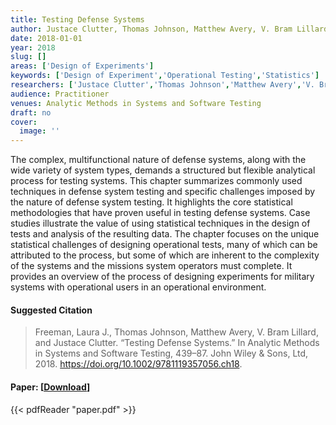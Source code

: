 ```yaml
---
title: Testing Defense Systems
author: Justace Clutter, Thomas Johnson, Matthew Avery, V. Bram Lillard, Laura Freeman
date: 2018-01-01
year: 2018
slug: []
areas: ['Design of Experiments']
keywords: ['Design of Experiment','Operational Testing','Statistics']
researchers: ['Justace Clutter','Thomas Johnson','Matthew Avery','V. Bram Lillard','Laura Freeman']
audience: Practitioner
venues: Analytic Methods in Systems and Software Testing
draft: no
cover:
  image: ''
---
```




The complex, multifunctional nature of defense systems, along with the wide variety of system types, demands a structured but flexible analytical process for testing systems. This chapter summarizes commonly used techniques in defense system testing and specific challenges imposed by the nature of defense system testing. It highlights the core statistical methodologies that have proven useful in testing defense systems. Case studies illustrate the value of using statistical techniques in the design of tests and analysis of the resulting data. The chapter focuses on the unique statistical challenges of designing operational tests, many of which can be attributed to the process, but some of which are inherent to the complexity of the systems and the missions system operators must complete. It provides an overview of the process of designing experiments for military systems with operational users in an operational environment.

#### Suggested Citation
> Freeman, Laura J., Thomas Johnson, Matthew Avery, V. Bram Lillard, and Justace Clutter. “Testing Defense Systems.” In Analytic Methods in Systems and Software Testing, 439–87. John Wiley & Sons, Ltd, 2018. https://doi.org/10.1002/9781119357056.ch18.



#### Paper: [[Download](paper.pdf)]
{{< pdfReader "paper.pdf" >}}


